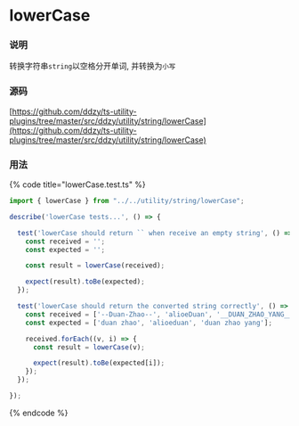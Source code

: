 # lowerCase

### 说明

 转换字符串`string`以空格分开单词, 并转换为`小写`

### 源码

[https://github.com/ddzy/ts-utility-plugins/tree/master/src/ddzy/utility/string/lowerCase](https://github.com/ddzy/ts-utility-plugins/tree/master/src/ddzy/utility/string/lowerCase)

### 用法

{% code title="lowerCase.test.ts" %}
```typescript
import { lowerCase } from "../../utility/string/lowerCase";

describe('lowerCase tests...', () => {

  test('lowerCase should return `` when receive an empty string', () => {
    const received = '';
    const expected = '';

    const result = lowerCase(received);

    expect(result).toBe(expected);
  });

  test('lowerCase should return the converted string correctly', () => {
    const received = ['--Duan-Zhao--', 'alioeDuan', '__DUAN_ZHAO_YANG__'];
    const expected = ['duan zhao', 'alioeduan', 'duan zhao yang'];

    received.forEach((v, i) => {
      const result = lowerCase(v);

      expect(result).toBe(expected[i]);
    });
  });

});
```
{% endcode %}

